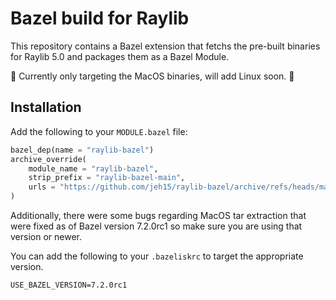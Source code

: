 # Bazel build for Raylib

This repository contains a Bazel extension that fetchs the pre-built binaries for Raylib 5.0 and packages them as a Bazel Module.

:construction: Currently only targeting the MacOS binaries, will add Linux soon. :construction:

## Installation

Add the following to your `MODULE.bazel` file:

```python
bazel_dep(name = "raylib-bazel")
archive_override(
    module_name = "raylib-bazel",
    strip_prefix = "raylib-bazel-main",
    urls = "https://github.com/jeh15/raylib-bazel/archive/refs/heads/main.zip"
)
```

Additionally, there were some bugs regarding MacOS tar extraction that were fixed as of Bazel version 7.2.0rc1 so make sure you are using that version or newer.

You can add the following to your `.bazeliskrc` to target the appropriate version.

```
USE_BAZEL_VERSION=7.2.0rc1
```
